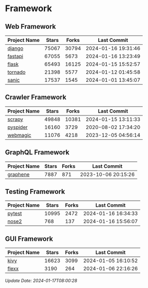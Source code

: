 # Framework

## Web Framework
| Project Name | Stars | Forks | Last Commit |
| ------------ | ----- | ----- | ----------- |
| [django](https://github.com/django/django) | 75067 | 30794 | 2024-01-16 19:31:46 |
| [fastapi](https://github.com/tiangolo/fastapi) | 67055 | 5673 | 2024-01-16 13:23:49 |
| [flask](https://github.com/pallets/flask) | 65493 | 16125 | 2024-01-15 15:52:57 |
| [tornado](https://github.com/tornadoweb/tornado) | 21398 | 5577 | 2024-01-12 01:45:58 |
| [sanic](https://github.com/sanic-org/sanic) | 17537 | 1545 | 2024-01-01 13:45:07 |

## Crawler Framework
| Project Name | Stars | Forks | Last Commit |
| ------------ | ----- | ----- | ----------- |
| [scrapy](https://github.com/scrapy/scrapy) | 49848 | 10381 | 2024-01-15 13:11:33 |
| [pyspider](https://github.com/binux/pyspider) | 16160 | 3729 | 2020-08-02 17:34:20 |
| [webmagic](https://github.com/code4craft/webmagic) | 11076 | 4218 | 2023-12-05 04:56:14 |

## GraphQL Framework
| Project Name | Stars | Forks | Last Commit |
| ------------ | ----- | ----- | ----------- |
| [graphene](https://github.com/graphql-python/graphene) | 7887 | 871 | 2023-10-06 20:15:26 |

## Testing Framework
| Project Name | Stars | Forks | Last Commit |
| ------------ | ----- | ----- | ----------- |
| [pytest](https://github.com/pytest-dev/pytest) | 10995 | 2472 | 2024-01-16 16:34:33 |
| [nose2](https://github.com/nose-devs/nose2) | 768 | 137 | 2024-01-16 15:56:07 |

## GUI Framework
| Project Name | Stars | Forks | Last Commit |
| ------------ | ----- | ----- | ----------- |
| [kivy](https://github.com/kivy/kivy) | 16623 | 3099 | 2024-01-05 16:10:52 |
| [flexx](https://github.com/flexxui/flexx) | 3190 | 264 | 2024-01-06 22:16:26 |

*Update Date: 2024-01-17T08:00:28*